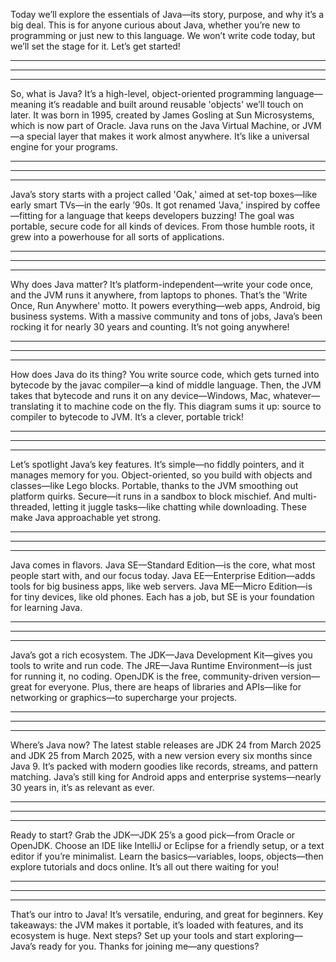 Today we’ll explore the essentials of Java—its story, purpose, and why it’s a big deal. This is for anyone curious about Java, whether you’re new to programming or just new to this language. We won’t write code today, but we’ll set the stage for it. Let’s get started!

-------------------
-------------------
-------------------

So, what is Java? It’s a high-level, object-oriented programming language—meaning it’s readable and built around reusable 'objects' we’ll touch on later. It was born in 1995, created by James Gosling at Sun Microsystems, which is now part of Oracle. Java runs on the Java Virtual Machine, or JVM—a special layer that makes it work almost anywhere. It’s like a universal engine for your programs.

-------------------
-------------------
-------------------

Java’s story starts with a project called 'Oak,' aimed at set-top boxes—like early smart TVs—in the early ’90s. It got renamed 'Java,' inspired by coffee—fitting for a language that keeps developers buzzing! The goal was portable, secure code for all kinds of devices. From those humble roots, it grew into a powerhouse for all sorts of applications.

-------------------
-------------------
-------------------

Why does Java matter? It’s platform-independent—write your code once, and the JVM runs it anywhere, from laptops to phones. That’s the 'Write Once, Run Anywhere' motto. It powers everything—web apps, Android, big business systems. With a massive community and tons of jobs, Java’s been rocking it for nearly 30 years and counting. It’s not going anywhere!

-------------------
-------------------
-------------------

How does Java do its thing? You write source code, which gets turned into bytecode by the javac compiler—a kind of middle language. Then, the JVM takes that bytecode and runs it on any device—Windows, Mac, whatever—translating it to machine code on the fly. This diagram sums it up: source to compiler to bytecode to JVM. It’s a clever, portable trick!

-------------------
-------------------
-------------------

Let’s spotlight Java’s key features. It’s simple—no fiddly pointers, and it manages memory for you. Object-oriented, so you build with objects and classes—like Lego blocks. Portable, thanks to the JVM smoothing out platform quirks. Secure—it runs in a sandbox to block mischief. And multi-threaded, letting it juggle tasks—like chatting while downloading. These make Java approachable yet strong.

-------------------
-------------------
-------------------

Java comes in flavors. Java SE—Standard Edition—is the core, what most people start with, and our focus today. Java EE—Enterprise Edition—adds tools for big business apps, like web servers. Java ME—Micro Edition—is for tiny devices, like old phones. Each has a job, but SE is your foundation for learning Java.

-------------------
-------------------
-------------------

Java’s got a rich ecosystem. The JDK—Java Development Kit—gives you tools to write and run code. The JRE—Java Runtime Environment—is just for running it, no coding. OpenJDK is the free, community-driven version—great for everyone. Plus, there are heaps of libraries and APIs—like for networking or graphics—to supercharge your projects.

-------------------
-------------------
-------------------

Where’s Java now? The latest stable releases are JDK 24 from March 2025 and JDK 25 from March 2025, with a new version every six months since Java 9. It’s packed with modern goodies like records, streams, and pattern matching. Java’s still king for Android apps and enterprise systems—nearly 30 years in, it’s as relevant as ever.

-------------------
-------------------
-------------------

Ready to start? Grab the JDK—JDK 25’s a good pick—from Oracle or OpenJDK. Choose an IDE like IntelliJ or Eclipse for a friendly setup, or a text editor if you’re minimalist. Learn the basics—variables, loops, objects—then explore tutorials and docs online. It’s all out there waiting for you!

-------------------
-------------------
-------------------

That’s our intro to Java! It’s versatile, enduring, and great for beginners. Key takeaways: the JVM makes it portable, it’s loaded with features, and its ecosystem is huge. Next steps? Set up your tools and start exploring—Java’s ready for you. Thanks for joining me—any questions?
